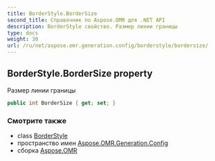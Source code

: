 ```yaml
---
title: BorderStyle.BorderSize
second_title: Справочник по Aspose.OMR для .NET API
description: BorderStyle свойство. Размер линии границы
type: docs
weight: 30
url: /ru/net/aspose.omr.generation.config/borderstyle/bordersize/
---
```

## BorderStyle.BorderSize property

Размер линии границы

```csharp
public int BorderSize { get; set; }
```

### Смотрите также

* class [BorderStyle](../)
* пространство имен [Aspose.OMR.Generation.Config](../../borderstyle/)
* сборка [Aspose.OMR](../../../)


